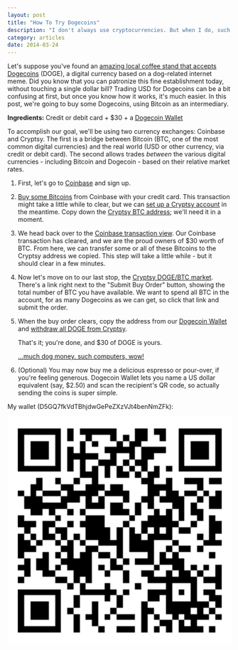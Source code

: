 ```yaml
---
layout: post
title: "How To Try Dogecoins"
description: "I don't always use cryptocurrencies. But when I do, such dogecoin."
category: articles
date: 2014-03-24
---
```


Let's suppose you've found an [amazing local coffee stand that accepts Dogecoins](http://papa-november.com/) (DOGE), a digital currency based on a dog-related internet meme. Did you know that you can patronize this fine establishment today, without touching a single dollar bill? Trading USD for Dogecoins can be a bit confusing at first, but once you know how it works, it's much easier. In this post, we're going to buy some Dogecoins, using Bitcoin as an intermediary.

**Ingredients:** Credit or debit card + $30 + a [Dogecoin Wallet](https://play.google.com/store/apps/details?id=de.langerhans.wallet)

To accomplish our goal, we'll be using two currency exchanges: Coinbase and Cryptsy. The first is a bridge between Bitcoin (BTC, one of the most common digital currencies) and the real world (USD or other currency, via credit or debit card). The second allows trades *between* the various digital currencies - including Bitcoin and Dogecoin - based on their relative market rates.

1. First, let's go to [Coinbase](https://coinbase.com/?r=5192a818d70f992b44000088) and sign up.
2. [Buy some Bitcoins](https://coinbase.com/buys) from Coinbase with your credit card. This transaction might take a little while to clear, but we can [set up a Cryptsy account](https://www.cryptsy.com/users/register?refid=192418) in the meantime. Copy down the [Cryptsy BTC address](https://www.cryptsy.com/users/makedeposit/3); we'll need it in a moment.
3. We head back over to the [Coinbase transaction view](https://coinbase.com/transactions). Our Coinbase transaction has cleared, and we are the proud owners of $30 worth of BTC.  From here, we can transfer some or all of these Bitcoins to the Cryptsy address we copied. This step will take a little while - but it should clear in a few minutes.
4. Now let's move on to our last stop, the [Cryptsy DOGE/BTC market](https://www.cryptsy.com/markets/view/132). There's a link right next to the "Submit Buy Order" button, showing the total number of BTC you have available. We want to spend all BTC in the account, for as many Dogecoins as we can get, so click that link and submit the order.
5. When the buy order clears, copy the address from our [Dogecoin Wallet](https://play.google.com/store/apps/details?id=de.langerhans.wallet) and [withdraw all DOGE from Cryptsy](https://www.cryptsy.com/users/makewithdrawal/94).

   That's it; you're done, and $30 of DOGE is yours.

   [...much dog money. such computers, wow!](http://f3.thejournal.ie/media/2013/12/tumblr_mvpqgvi8uy1szim6vo1_400-2.jpg)

6. (Optional) You may now buy me a delicious espresso or pour-over, if you're feeling generous. Dogecoin Wallet lets you name a US dollar equivalent (say, $2.50) and scan the recipient's QR code, so actually sending the coins is super simple.

My wallet (D5GQ7fkVdTBhjdwGePeZXzVJt4benNmZFk):

![D5GQ7fkVdTBhjdwGePeZXzVJt4benNmZFk](/images/doge.png)
